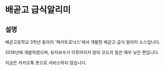 # 배곧고 급식알리미

## 설명
배곧고등학교 3학년 동아리 '메카트로닉스'에서 개발한 배곧고 급식 알리미 소스입니다.

2018년에 개발하였으며, 유지보수가 이루어지지 않아 코드의 질은 매우 낮은 편입니다.

지금은 카카오톡 봇으로 서비스하지 않습니다.
